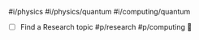 #i/physics #i/physics/quantum #i/computing/quantum
- [ ] Find a Research topic #p/research #p/computing 🔽